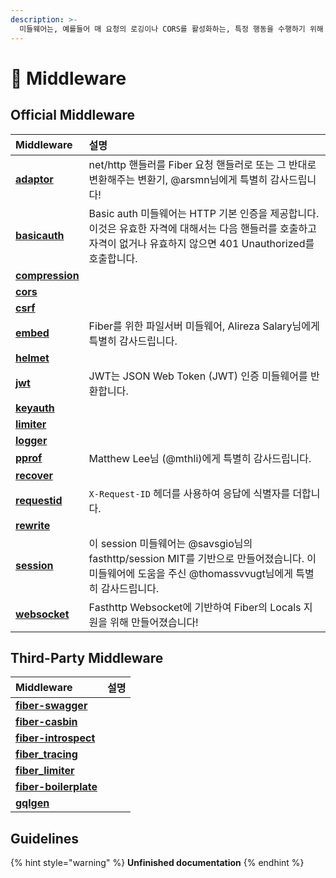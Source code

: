 ```yaml
---
description: >-
  미들웨어는, 예를들어 매 요청의 로깅이나 CORS를 활성화하는, 특정 행동을 수행하기 위해 사용하는 Context에 대한 접근과 함께 HTTP 요청 사이클에서 체이닝되는 함수입니다.
---
```


# 🧬 Middleware

## Official Middleware

| Middleware                                                | 설명                                                                                                          |
|:--------------------------------------------------------- |:----------------------------------------------------------------------------------------------------------- |
| [**adaptor**](https://github.com/gofiber/adaptor)         | net/http 핸들러를 Fiber 요청 핸들러로 또는 그 반대로 변환해주는 변환기, @arsmn님에게 특별히 감사드립니다!                                       |
| [**basicauth**](https://github.com/gofiber/basicauth)     | Basic auth 미들웨어는 HTTP 기본 인증을 제공합니다. 이것은 유효한 자격에 대해서는 다음 핸들러를 호출하고 자격이 없거나 유효하지 않으면 401 Unauthorized를 호출합니다. |
| [**compression**](https://github.com/gofiber/compression) |                                                                                                             |
| [**cors**](https://github.com/gofiber/cors)               |                                                                                                             |
| [**csrf**](https://github.com/gofiber/csrf)               |                                                                                                             |
| [**embed**](https://github.com/gofiber/embed)             | Fiber를 위한 파일서버 미들웨어, Alireza Salary님에게 특별히 감사드립니다.                                                          |
| [**helmet**](https://github.com/gofiber/helmet)           |                                                                                                             |
| [**jwt**](https://github.com/gofiber/jwt)                 | JWT는 JSON Web Token (JWT) 인증 미들웨어를 반환합니다.                                                                   |
| [**keyauth**](https://github.com/gofiber/keyauth)         |                                                                                                             |
| [**limiter**](https://github.com/gofiber/limiter)         |                                                                                                             |
| [**logger**](https://github.com/gofiber/logger)           |                                                                                                             |
| [**pprof**](https://github.com/gofiber/pprof)             | Matthew Lee님 (@mthli)에게 특별히 감사드립니다.                                                                         |
| [**recover**](https://github.com/gofiber/recover)         |                                                                                                             |
| [**requestid**](https://github.com/gofiber/requestid)     | `X-Request-ID` 헤더를 사용하여 응답에 식별자를 더합니다.                                                                      |
| [**rewrite**](https://github.com/gofiber/rewrite)         |                                                                                                             |
| [**session**](https://github.com/gofiber/session)         | 이 session 미들웨어는 @savsgio님의 fasthttp/session MIT를 기반으로 만들어졌습니다. 이 미들웨어에 도움을 주신 @thomassvvugt님에게 특별히 감사드립니다.  |
| [**websocket**](https://github.com/gofiber/websocket)     | Fasthttp Websocket에 기반하여 Fiber의 Locals 지원을 위해 만들어졌습니다!                                                      |

## Third-Party Middleware

| Middleware                                                                | 설명 |
|:------------------------------------------------------------------------- |:-- |
| [**fiber-swagger**](https://github.com/arsmn/fiber-swagger)               |    |
| [**fiber-casbin**](https://github.com/arsmn/fiber-casbin)                 |    |
| [**fiber-introspect**](https://github.com/arsmn/fiber-introspect)         |    |
| [**fiber_tracing**](https://github.com/shareed2k/fiber_tracing)           |    |
| [**fiber_limiter**](https://github.com/shareed2k/fiber_limiter)           |    |
| [**fiber-boilerplate**](https://github.com/thomasvvugt/fiber-boilerplate) |    |
| [**gqlgen**](https://github.com/arsmn/gqlgen)                             |    |


## Guidelines

{% hint style="warning" %}
**Unfinished documentation**
{% endhint %}